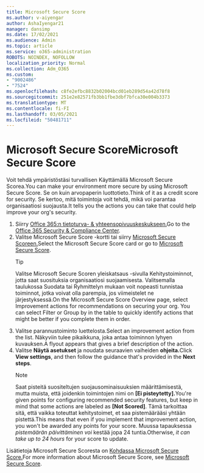```yaml
---
title: Microsoft Secure Score
ms.author: v-aiyengar
author: AshaIyengar21
manager: dansimp
ms.date: 17/02/2021
ms.audience: Admin
ms.topic: article
ms.service: o365-administration
ROBOTS: NOINDEX, NOFOLLOW
localization_priority: Normal
ms.collection: Adm_O365
ms.custom:
- "9002486"
- "7524"
ms.openlocfilehash: c8fe2efbc8832b02004bcd01eb289d54a42d78f8
ms.sourcegitcommit: 251e2e82571fb3bb1fbe3dbf7bfca30e004b3373
ms.translationtype: MT
ms.contentlocale: fi-FI
ms.lasthandoff: 03/05/2021
ms.locfileid: "50481711"
---
```

# <a name="microsoft-secure-score"></a><span data-ttu-id="7dcc1-102">Microsoft Secure Score</span><span class="sxs-lookup"><span data-stu-id="7dcc1-102">Microsoft Secure Score</span></span>

<span data-ttu-id="7dcc1-103">Voit tehdä ympäristöstäsi turvallisen Käyttämällä Microsoft Secure Scorea.</span><span class="sxs-lookup"><span data-stu-id="7dcc1-103">You can make your environment more secure by using Microsoft Secure Score.</span></span> <span data-ttu-id="7dcc1-104">Se on kuin arvopaperin luottotieto.</span><span class="sxs-lookup"><span data-stu-id="7dcc1-104">Think of it as a credit score for security.</span></span> <span data-ttu-id="7dcc1-105">Se kertoo, mitä toimintoja voit tehdä, mikä voi parantaa organisaatiosi suojausta.</span><span class="sxs-lookup"><span data-stu-id="7dcc1-105">It tells you the actions you can take that could help improve your org's security.</span></span>

1. <span data-ttu-id="7dcc1-106">Siirry [Office 365:n tietoturva- & yhteensopivuuskeskukseen.](https://go.microsoft.com/fwlink/p/?linkid=2077143)</span><span class="sxs-lookup"><span data-stu-id="7dcc1-106">Go to the [Office 365 Security & Compliance Center](https://go.microsoft.com/fwlink/p/?linkid=2077143).</span></span>
1. <span data-ttu-id="7dcc1-107">Valitse Microsoft Secure Score -kortti tai siirry [Microsoft Secure Scoreen.](https://go.microsoft.com/fwlink/?linkid=2099589)</span><span class="sxs-lookup"><span data-stu-id="7dcc1-107">Select the Microsoft Secure Score card or go to [Microsoft Secure Score](https://go.microsoft.com/fwlink/?linkid=2099589).</span></span>
    > [!TIP]
    >  <span data-ttu-id="7dcc1-108">Valitse Microsoft Secure Scoren yleiskatsaus -sivulla Kehitystoiminnot, jotta saat suosituksia organisaatiosi suojaamisesta. Valitsemalla taulukossa Suodata tai Ryhmittelyn mukaan voit nopeasti tunnistaa toiminnot, jotka voivat olla parempia, jos viimeistelet ne järjestyksessä.</span><span class="sxs-lookup"><span data-stu-id="7dcc1-108">On the Microsoft Secure Score Overview page, select Improvement actions for recommendations on securing your org. You can select Filter or Group by in the table to quickly identify actions that might be better if you complete them in order.</span></span>
1. <span data-ttu-id="7dcc1-109">Valitse parannustoiminto luettelosta.</span><span class="sxs-lookup"><span data-stu-id="7dcc1-109">Select an improvement action from the list.</span></span> <span data-ttu-id="7dcc1-110">Näkyviin tulee pikaikkuna, joka antaa toiminnon lyhyen kuvauksen.</span><span class="sxs-lookup"><span data-stu-id="7dcc1-110">A flyout appears that gives a brief description of the action.</span></span>
1. <span data-ttu-id="7dcc1-111">Valitse **Näytä asetukset** ja noudata seuraavien vaiheiden **ohjeita.**</span><span class="sxs-lookup"><span data-stu-id="7dcc1-111">Click **View settings**, and then follow the guidance that's provided in the **Next steps**.</span></span>
    > [!NOTE]
    > <span data-ttu-id="7dcc1-112">Saat pisteitä suositeltujen suojausominaisuuksien määrittämisestä, mutta muista, että joidenkin toimintojen nimi on **[Ei pisteytetty].**</span><span class="sxs-lookup"><span data-stu-id="7dcc1-112">You're given points for configuring recommended security features, but keep in mind that some actions are labeled as **[Not Scored]**.</span></span> <span data-ttu-id="7dcc1-113">Tämä tarkoittaa sitä, että vaikka toteuttat kehitystoimet, et saa pistemäärääsi yhtään pistettä.</span><span class="sxs-lookup"><span data-stu-id="7dcc1-113">This means that even if you implement that improvement action, you won't be awarded any points for your score.</span></span> <span data-ttu-id="7dcc1-114">Muussa tapauksessa *pistemäärän päivittäminen voi* kestää jopa 24 tuntia.</span><span class="sxs-lookup"><span data-stu-id="7dcc1-114">Otherwise, *it can take up to 24 hours* for your score to update.</span></span>

<span data-ttu-id="7dcc1-115">Lisätietoja Microsoft Secure Scoresta on [Kohdassa Microsoft Secure Score.](https://go.microsoft.com/fwlink/?linkid=2103077)</span><span class="sxs-lookup"><span data-stu-id="7dcc1-115">For more information about Microsoft Secure Score, see [Microsoft Secure Score](https://go.microsoft.com/fwlink/?linkid=2103077).</span></span>